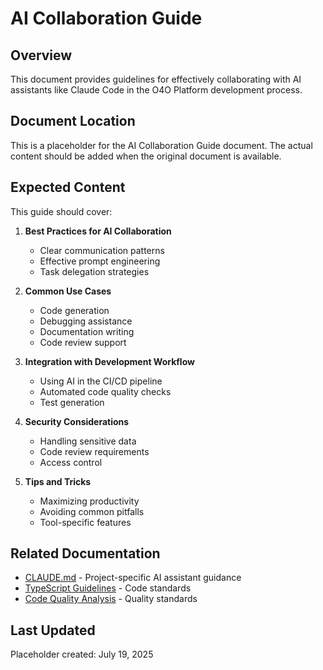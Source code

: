 # AI Collaboration Guide

## Overview

This document provides guidelines for effectively collaborating with AI assistants like Claude Code in the O4O Platform development process.

## Document Location

This is a placeholder for the AI Collaboration Guide document. The actual content should be added when the original document is available.

## Expected Content

This guide should cover:

1. **Best Practices for AI Collaboration**
   - Clear communication patterns
   - Effective prompt engineering
   - Task delegation strategies

2. **Common Use Cases**
   - Code generation
   - Debugging assistance
   - Documentation writing
   - Code review support

3. **Integration with Development Workflow**
   - Using AI in the CI/CD pipeline
   - Automated code quality checks
   - Test generation

4. **Security Considerations**
   - Handling sensitive data
   - Code review requirements
   - Access control

5. **Tips and Tricks**
   - Maximizing productivity
   - Avoiding common pitfalls
   - Tool-specific features

## Related Documentation

- [CLAUDE.md](../development/CLAUDE.md) - Project-specific AI assistant guidance
- [TypeScript Guidelines](../development/TYPESCRIPT_GUIDELINES.md) - Code standards
- [Code Quality Analysis](../development/CODE_QUALITY_ANALYSIS.md) - Quality standards

## Last Updated

Placeholder created: July 19, 2025